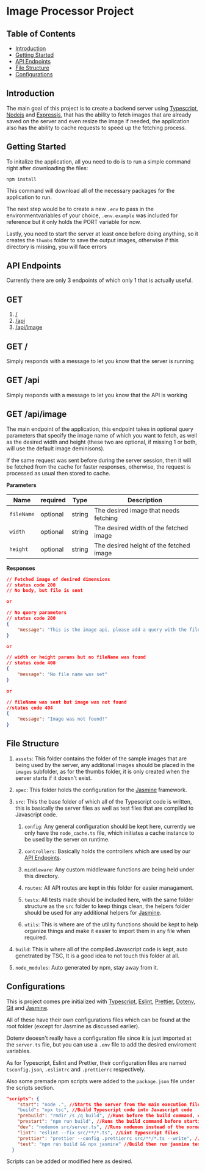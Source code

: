 # Image Processor Project

## Table of Contents

-   [Introduction](#introduction)
-   [Getting Started](#getting-started)
-   [API Endpoints](#api-endpoints)
-   [File Structure](#file-structure)
-   [Configurations](#configurations)

## Introduction

The main goal of this project is to create a backend server using [Typescript](https://www.typescriptlang.org/), [Nodejs](https://nodejs.org/) and [Expressjs](https://expressjs.com/), that has the ability to fetch images that are already saved on the server and even resize the image if needed, the application also has the ability to cache requests to speed up the fetching process.

## Getting Started

To initalize the application, all you need to do is to run a simple command right after downloading the files:

```
npm install
```

This command will download all of the necessary packages for the application to run.

The next step would be to create a new `.env` to pass in the environmentvariables of your choice, `.env.example` was included for reference but it only holds the PORT variable for now.

Lastly, you need to start the server at least once before doing anything, so it creates the `thumbs` folder to save the output images, otherwise if this directory is missing, you will face errors

## API Endpoints

Currently there are only 3 endpoints of which only 1 that is actually useful.

## GET

1. [/](#GET_/)<br/>
2. [/api](#GET_/api) <br/>
3. [/api/image](#GET_/api/image)<br/>

## GET /

Simply responds with a message to let you know that the server is running

## GET /api

Simply responds with a message to let you know that the API is working

## GET /api/image

The main endpoint of the application, this endpoint takes in optional query parameters that specify the image name of which you want to fetch, as well as the desired width and height (these two are optional, if missing 1 or both, will use the default image deminisons).

If the same request was sent before during the server session, then it will be fetched from the cache for faster responses, otherwise, the request is processed as usual then stored to cache.

**Parameters**

| Name       |required| Type   | Description                             |
| ---------- |--------| ------ | --------------------------------------- |
| `fileName` |optional| string | The desired image that needs fetching   |
| `width`    |optional| string | The desired width of the fetched image  |
| `height`   |optional| string | The desired height of the fetched image |

**Responses**

```json
// Fetched image of desired dimensions
// status code 200
// No body, but file is sent

or

// No query parameters
// status code 200
{
    "message": "This is the image api, please add a query with the file name and the desired width and height if any"
}

or

// width or height params but no fileName was found
// status code 400
{
    "message": "No file name was set"
}

or

// fileName was sent but image was not found
//status code 404
{
    "message": "Image was not found!"
}
```

## File Structure

1. `assets`: This folder contains the folder of the sample images that are being used by the server, any additonal images should be placed in the `images` subfolder, as for the thumbs folder, it is only created when the server starts if it doesn't exist.

2. `spec`: This folder holds the configuration for the [Jasmine](https://jasmine.github.io/) framework.

3. `src`: This the base folder of which all of the Typescript code is written, this is basically the server files as well as test files that are compiled to Javascript code.
    1. `config`: Any general configuration should be kept here, currently we only have the `node_cache.ts` file, which initiates a cache instance to be used by the server on runtime.

    2. `controllers`: Basically holds the controllers which are used by our [API Endpoints](#api-endpoints).
    
    3. `middleware`: Any custom middleware functions are being held under this directory.

    4. `routes`: All API routes are kept in this folder for easier managament.

    5. `tests`: All tests made should be included here, with the same folder structure as the `src` folder to keep things clean, the helpers folder should be used for any additional helpers for [Jasmine](https://jasmine.github.io/).

    6. `utils`: This is where are of the utility functions should be kept to help organize things and make it easier to import them in any file when required.
4. `build`: This is where all of the compiled Javascript code is kept, auto genetrated by TSC, It is a good idea to not touch this folder at all.

5. `node_modules`: Auto generated by npm, stay away from it.

## Configurations

This is project comes pre initialized with [Typescript](https://www.typescriptlang.org/), [Eslint](https://eslint.org/), [Prettier](https://prettier.io/), [Dotenv](https://www.npmjs.com/package/dotenv), [Git](https://git-scm.com/) and [Jasmine](https://jasmine.github.io/).

All of these have their own configurations files which can be found at the root folder (except for Jasmine as discussed earlier).

Dotenv deoesn't really have a configuration file since it is just imported at the `server.ts` file, but you can use a `.env` file to add the desired enviroment variables.

As for Typescript, Eslint and Prettier, their configuration files are named `tsconfig.json`, `.eslintrc` and `.prettierrc` respectively.

Also some premade npm scripts were added to the `package.json` file under the scripts section.

```json
"scripts": {
    "start": "node .", //Starts the server from the main execution file ("main": "build/server.js")
    "build": "npx tsc", //Build Typescript code into Javascript code
    "prebuild": "rmdir /s /q build", //Runs before the build command, clears the old build directory
    "prestart": "npm run build", //Runs the build command before starting
    "dev": "nodemon src/server.ts", //Runs nodemon instead of the normal build and run command
    "lint": "eslint --fix src/**/*.ts", //Lint Typescript files
    "prettier": "prettier --config .prettierrc src/**/*.ts --write", //Apply prettier fix
    "test": "npm run build && npx jasmine" //Build then run jasmine tests
  }
```

Scripts can be added or modified here as desired.